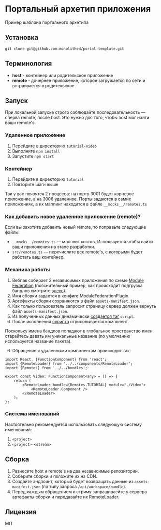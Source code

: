 # Портальный архетип приложения

Пример шаблона портального архетипа

## Установка

```
git clone git@github.com:monolithed/portal-template.git
```

## Терминология

* **host** - контейнер или родительское приложение
* **remote** - дочернее приложение, которое загружается по сети и встраивается в родительское

## Запуск

При локальной запуске строго соблюдайте последовательность — сперва remote, после host. Это нужно для того, чтобы host мог найти ваши remote's.

### Удаленное приложение

1. Перейдите в директорию `tutorial-video`
2. Выполните `npm install`
3. Запустите `npm start`

### Контейнер

1. Перейдите в директорию `tutorial`
2. Повторите шаги выше

Так у вас появятся 2 процесса: на порту 3001 будет корневое приложение, а на 3006 удаленное.
Порты задаются в самих приложениях, а их маппинг находится в файле `__mocks__/remotes.ts`

### Как добавить новое удаленное приложение (remote)?

Если вы захотите добавить новый remote, то поправьте следующие файлы:

* `__mocks__/remotes.ts` — маппниг хостов. Используется чтобы найти ваши приложения на этапе разработки.
* `src/remotes.ts` — перечислите все remote's, с которыми будет работать ваш контейнер.

### Механика работы

1. Вебпак собирает 2 независимых приложения по схеме [Module Federation](https://webpack.js.org/concepts/module-federation/) (пояснительный пример, как происходит подгрузка бандлов смотрите [здесь](https://github.com/monolithed/module-federation-loader)).
2. Имя сборки задается в конфиге ModuleFederationPlugin. 
3. Артефакты сборки сохраняются в файл `assets-manifest.json`.
4. Как только пользователь запросит страницу сервер должен вернуть файл `assets-manifest.json`.
5. Из полученных данных динамически [создается тэг](https://github.com/monolithed/module-federation-loader/blob/master/src/addScript.ts) `script`.
6. После исполнения [скрипта](https://github.com/monolithed/module-federation-loader/blob/master/src/remoteLoader.ts) отрисовывается компонент.

Поскольку имена бандлов попадают в глобальное пространство имен старайтесь давать им уникальные название (по умолчанию используется название пакета).

6. Обращение к удаленными компонентам происходит так:

```tsx
import React, {FunctionComponent} from 'react';
import {RemoteLoader} from '../../components/RemoteLoader';
import {Remotes} from '../../bundles';

export const Video: FunctionComponent<any> = () => {
    return (
        <RemoteLoader bundle={Remotes.TUTORIAL} module="./Video">
            <RemoteLoader.Component />
        </RemoteLoader>
    );
};
```

### Система именований

Настоятельно рекомендуется использовать следующую систему именований:

1. `<project>`
2. `<project>-<stream>`

## Сборка

1. Разнесите host и remote's на два независимые репозитории.
2. Соберите сборки и положите их на CDN.
3. Создайте эндпоинт, который будет возвращать данные из `assets-manifest.json` (по типу запроса `/api/workspace/bundle`).
4. Перед каждым обращением к стриму запрашиваейте у сервера артефакты сборки и передавайте их RemoteLoader.

## Лицензия

MIT
